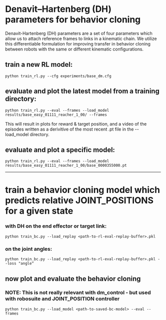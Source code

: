 # Denavit–Hartenberg (DH) parameters for behavior cloning 

Denavit-Hartenberg (DH) parameters are a set of four parameters which allow us to attach reference frames to links in a kinematic chain. We utilize this differentiable formulation for improving transfer in behavior cloning between robots with the same or different kinematic configurations. 

## train a new RL model:

`python train_rl.py --cfg experiments/base_dm.cfg`

## evaluate and plot the latest model from a training directory:  

`python train_rl.py --eval --frames --load_model results/base_easy_01111_reacher_1_00/ --frames`

This will result in plots for reward & target position, and a video of the episodes written as a derivitive of the most recent .pt file in the --load_model directory. 

## evaluate and plot a specific model:

`python train_rl.py --eval --frames --load_model results/base_easy_01111_reacher_1_00/base_0000355000.pt`

---

# train a behavior cloning model which predicts relative JOINT_POSITIONS for a given state 
 

### with DH on the end effector or target link:

`python train_bc.py --load_replay <path-to-rl-eval-replay-buffer>.pkl`

### on the joint angles:

`python train_bc.py --load_replay <path-to-rl-eval-replay-buffer>.pkl --loss "angle"`


## now plot and evaluate the behavior cloning 
### NOTE: This is not really relevant with dm_control - but used with robosuite and JOINT_POSITION controller

`python train_bc.py --load_model <path-to-saved-bc-model> --eval --frames`
